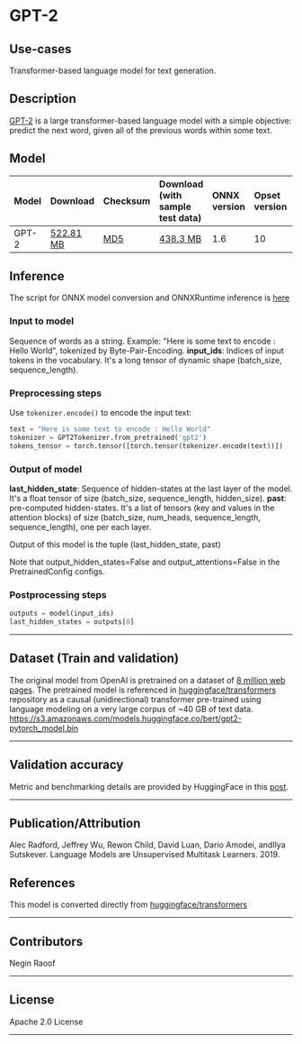 # GPT-2

## Use-cases
Transformer-based language model for text generation.

## Description
[GPT-2](https://openai.com/blog/better-language-models/) is a large transformer-based language model with a simple objective: predict the next word, given all of the previous words within some text.

## Model

 |Model        |Download  |Checksum| Download (with sample test data)|ONNX version|Opset version|Accuracy |
|-------------|:--------------|:--------------|:--------------|:--------------|:--------------|:--------------|
|GPT-2       |[522.81 MB](https://onnxzoo.blob.core.windows.net/models/opset_10/GPT2/model.onnx) | [MD5](https://onnxzoo.blob.core.windows.net/models/opset_10/GPT2/gpt2-md5.txt)| [438.3 MB](https://onnxzoo.blob.core.windows.net/models/opset_10/GPT2/GPT-2.tar.gz)| 1.6 | 10 |mAP of [0.024](https://docs.google.com/spreadsheets/d/1sryqufw2D0XlUH4sq3e9Wnxu5EAQkaohzrJbd5HdQ_w/edit#gid=0)|


## Inference
The script for ONNX model conversion and ONNXRuntime inference is [here](https://github.com/onnx/models/blob/master/text/machine_comprehension/gpt-2/GPT2-export.py)

### Input to model
Sequence of words as a string. Example: "Here is some text to encode : Hello World", tokenized by Byte-Pair-Encoding.
**input_ids**: Indices of input tokens in the vocabulary. It's a long tensor of dynamic shape (batch_size, sequence_length).



### Preprocessing steps
Use ```tokenizer.encode()``` to encode the input text:
```python
text = "Here is some text to encode : Hello World"
tokenizer = GPT2Tokenizer.from_pretrained('gpt2')
tokens_tensor = torch.tensor([torch.tensor(tokenizer.encode(text))])
```

### Output of model
**last_hidden_state**: Sequence of hidden-states at the last layer of the model. It's a float tensor of size (batch_size, sequence_length, hidden_size).
**past**: pre-computed hidden-states. It's a list of tensors (key and values in the attention blocks) of size (batch_size, num_heads, sequence_length, sequence_length), one per each layer.

Output of this model is the tuple (last_hidden_state, past)

Note that output_hidden_states=False and output_attentions=False in the PretrainedConfig configs.

### Postprocessing steps
```python
outputs = model(input_ids)
last_hidden_states = outputs[0]
```
<hr>

## Dataset (Train and validation)
The original model from OpenAI is pretrained on a dataset of [8 million web pages](https://openai.com/blog/better-language-models).
The pretrained model is referenced in  [huggingface/transformers](https://github.com/huggingface/transformers/blob/master/transformers/modeling_gpt2.py) repository as a causal (unidirectional) transformer pre-trained using language modeling on a very large corpus of ~40 GB of text data.
https://s3.amazonaws.com/models.huggingface.co/bert/gpt2-pytorch_model.bin

<hr>

## Validation accuracy
Metric and benchmarking details are provided by HuggingFace in this [post](https://medium.com/huggingface/benchmarking-transformers-pytorch-and-tensorflow-e2917fb891c2).
<hr>


## Publication/Attribution
Alec Radford, Jeffrey Wu, Rewon Child, David Luan, Dario Amodei, andIlya Sutskever. Language Models are Unsupervised Multitask Learners. 2019.

## References
This model is converted directly from [huggingface/transformers](https://github.com/huggingface/transformers)
<hr>

## Contributors
Negin Raoof
<hr>

## License
Apache 2.0 License
<hr>

